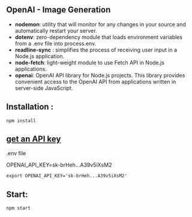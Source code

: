 
## OpenAI - Image Generation

- **nodemon**: utility that will monitor for any changes in your source and automatically restart your server.
- **dotenv**: zero-dependency module that loads environment variables from a .env file into process.env.
- **readline-sync** : simplifies the process of receiving user input in a Node.js application. 
- **node-fetch**: light-weight module to use Fetch API in Node.js applications.
- **openai**:   OpenAI API library for Node.js projects. This library provides convenient access to the OpenAI API from applications written in server-side JavaScript.

## Installation :
`npm install`

## [get an API key](https://platform.openai.com/account/api-keys)

.env file

OPENAI_API_KEY=sk-brHeh...A39v5iXsM2

`export OPENAI_API_KEY='sk-brHeh...A39v5iXsM2'`

## Start:
`npm start`



